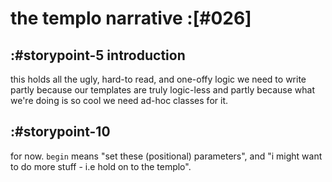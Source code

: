 # the templo narrative :[#026]


## :#storypoint-5 introduction

this holds all the ugly, hard-to read, and one-offy logic we need to
write partly because our templates are truly logic-less and partly because
what we're doing is so cool we need ad-hoc classes for it.



## :#storypoint-10

for now. `begin` means "set these (positional) parameters", and
"i might want to do more stuff - i.e hold on to the templo".
